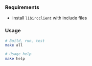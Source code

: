 ### Requirements

- install `libircclient` with include files

### Usage

```sh
# Build, run, test
make all

# Usage help
make help

```
